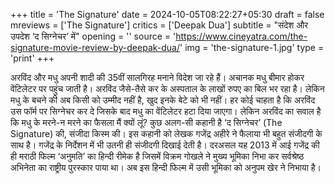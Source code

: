 +++
title = 'The Signature'
date = 2024-10-05T08:22:27+05:30
draft = false
mreviews = ['The Signature']
critics = ['Deepak Dua']
subtitle = "संदेश और उपदेश ‘द सिग्नेचर’ में"
opening = ''
source = 'https://www.cineyatra.com/the-signature-movie-review-by-deepak-dua/'
img = 'the-signature-1.jpg'
type = 'print'
+++

अरविंद और मधु अपनी शादी की 35वीं सालगिरह मनाने विदेश जा रहे हैं। अचानक मधु बीमार होकर वेंटिलेटर पर पहुंच जाती है। अरविंद जैसे-तैसे कर के अस्पताल के लाखों रुपए का बिल भर रहा है। लेकिन मधु के बचने की अब किसी को उम्मीद नहीं है, खुद इनके बेटे को भी नहीं। हर कोई चाहता है कि अरविंद उस फॉर्म पर सिग्नेचर कर दे जिसके बाद मधु का वेंटिलेटर हटा दिया जाएगा। लेकिन अरविंद का सवाल है कि मधु के मरने-न मरने का फैसला मैं क्यों लूं? कुछ अलग-सी कहानी है ‘द सिग्नेचर’ (The Signature) की, संजीदा किस्म की। इस कहानी को लेखक गजेंद्र अहीरे ने फैलाया भी बहुत संजीदगी के साथ है। गजेंद्र के निर्देशन में भी उतनी ही संजीदगी दिखाई देती है। दरअसल यह 2013 में आई गजेंद्र की ही मराठी फिल्म ‘अनुमति’ का हिन्दी रीमेक है जिसमें विक्रम गोखले ने मुख्य भूमिका निभा कर सर्वश्रेष्ठ अभिनेता का राष्ट्रीय पुरस्कार पाया था। अब इस हिन्दी फिल्म में उसी भूमिका को अनुपम खेर ने निभाया है।
